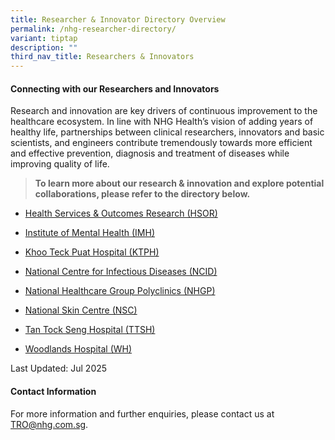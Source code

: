 ```yaml
---
title: Researcher & Innovator Directory Overview
permalink: /nhg-researcher-directory/
variant: tiptap
description: ""
third_nav_title: Researchers & Innovators
---
```

<h4><strong>Connecting with our Researchers&nbsp;and Innovators</strong></h4>
<p>Research and innovation are key drivers of continuous improvement to the
healthcare ecosystem. In line with NHG Health’s vision of adding years
of healthy life, partnerships between clinical researchers, innovators&nbsp;and
basic scientists, and engineers contribute tremendously towards more efficient
and effective prevention, diagnosis and treatment of diseases while improving
quality of life.&nbsp;</p>
<p></p>
<blockquote>
<p><strong>To learn more about our research&nbsp;&amp; innovation and explore potential collaborations, please refer to the directory below.</strong>
</p>
</blockquote>
<p></p>
<p></p>
<ul data-tight="true" class="tight">
<li>
<p><a href="/directory-hsor/" rel="noopener nofollow" target="_blank">Health Services &amp; Outcomes Research (HSOR)</a>
</p>
</li>
<li>
<p><a href="/directory-imh/" rel="noopener nofollow" target="_blank">Institute of Mental Health (IMH)</a>
</p>
</li>
<li>
<p><a href="/directory-ktph/" rel="noopener nofollow" target="_blank">Khoo Teck Puat Hospital (KTPH)</a>
</p>
</li>
<li>
<p><a href="/directory-ncid/" rel="noopener nofollow" target="_blank">National Centre for Infectious Diseases (NCID)</a>
</p>
</li>
<li>
<p><a href="/directory-nhgp/" rel="noopener nofollow" target="_blank">National Healthcare Group Polyclinics (NHGP)</a>
</p>
</li>
<li>
<p><a href="/directory-nsc/" rel="noopener nofollow" target="_blank">National Skin Centre (NSC)</a>
</p>
</li>
<li>
<p><a href="/directory-ttsh/" rel="noopener nofollow" target="_blank">Tan Tock Seng Hospital (TTSH)</a>
</p>
</li>
<li>
<p><a href="/directory-wh/" rel="noopener nofollow" target="_blank">Woodlands Hospital (WH)</a>
</p>
</li>
</ul>
<p></p>
<p>Last Updated: Jul 2025</p>
<h4><strong>Contact&nbsp;Information</strong></h4>
<p>For more information and further enquiries, please contact us at <a href="mailto:TRO@nhg.com.sg" rel="noopener noreferrer nofollow" target="_blank"><u>TRO@nhg.com.sg</u></a>.</p>
<p></p>
<p></p>
